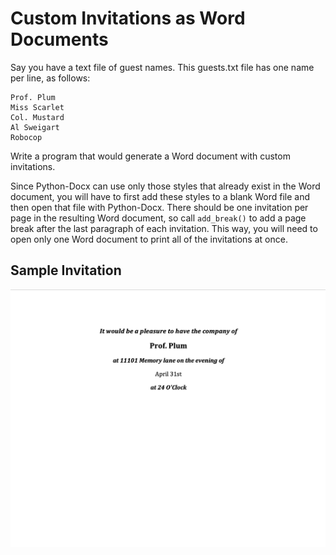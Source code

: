# Custom Invitations as Word Documents

Say you have a text file of guest names. This guests.txt file has one name per line, as follows:

```
Prof. Plum
Miss Scarlet
Col. Mustard
Al Sweigart
Robocop
```

Write a program that would generate a Word document with custom invitations.

Since Python-Docx can use only those styles that already exist in the Word document, you will have to first add these styles to a blank Word file and then open that file with Python-Docx. There should be one invitation per page in the resulting Word document, so call `add_break()` to add a page break after the last paragraph of each invitation. This way, you will need to open only one Word document to print all of the invitations at once.

## Sample Invitation
<p align=center>
  <img src=./sample_output.png alt=sample output>
</p>
